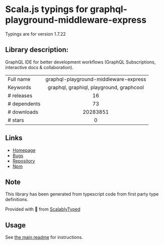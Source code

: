 
# Scala.js typings for graphql-playground-middleware-express

Typings are for version 1.7.22

## Library description:
GraphQL IDE for better development workflows (GraphQL Subscriptions, interactive docs & collaboration).

|                    |                 |
| ------------------ | :-------------: |
| Full name          | graphql-playground-middleware-express |
| Keywords           | graphql, graphiql, playground, graphcool |
| # releases         | 16 |
| # dependents       | 73 |
| # downloads        | 20283851 |
| # stars            | 0 |

## Links
- [Homepage](https://github.com/graphcool/graphql-playground/tree/master/packages/graphql-playground-middleware-express)
- [Bugs](https://github.com/graphcool/graphql-playground/issues)
- [Repository](https://github.com/graphcool/graphql-playground)
- [Npm](https://www.npmjs.com/package/graphql-playground-middleware-express)
    


## Note
This library has been generated from typescript code from first party type definitions.

Provided with :purple_heart: from [ScalablyTyped](https://github.com/oyvindberg/ScalablyTyped)

## Usage
See [the main readme](../../readme.md) for instructions.


